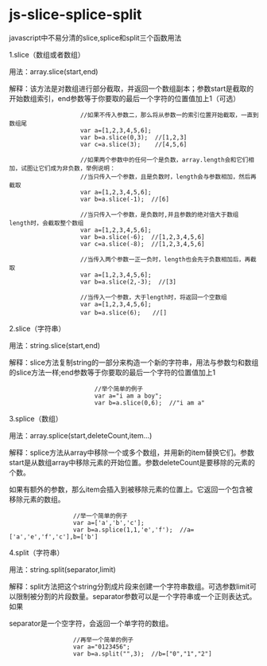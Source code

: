 # js-slice-splice-split
javascript中不易分清的slice,splice和split三个函数用法



1.slice（数组或者数组）

用法：array.slice(start,end)

解释：该方法是对数组进行部分截取，并返回一个数组副本；参数start是截取的开始数组索引，end参数等于你要取的最后一个字符的位置值加上1（可选）




                        //如果不传入参数二，那么将从参数一的索引位置开始截取，一直到数组尾
                        var a=[1,2,3,4,5,6];
                        var b=a.slice(0,3);  //[1,2,3]
                        var c=a.slice(3);    //[4,5,6]

                        //如果两个参数中的任何一个是负数，array.length会和它们相加，试图让它们成为非负数，举例说明：
                        //当只传入一个参数，且是负数时，length会与参数相加，然后再截取
                        var a=[1,2,3,4,5,6];
                        var b=a.slice(-1);  //[6]

                        //当只传入一个参数，是负数时,并且参数的绝对值大于数组length时，会截取整个数组
                        var a=[1,2,3,4,5,6];
                        var b=a.slice(-6);  //[1,2,3,4,5,6]
                        var c=a.slice(-8);  //[1,2,3,4,5,6]

                        //当传入两个参数一正一负时，length也会先于负数相加后，再截取
                        var a=[1,2,3,4,5,6];
                        var b=a.slice(2,-3);  //[3]

                        //当传入一个参数，大于length时，将返回一个空数组
                        var a=[1,2,3,4,5,6];
                        var b=a.slice(6);　　//[]





2.slice（字符串）

用法：string.slice(start,end)

解释：slice方法复制string的一部分来构造一个新的字符串，用法与参数匀和数组的slice方法一样;end参数等于你要取的最后一个字符的位置值加上1



                            //举个简单的例子
                            var a="i am a boy";
                            var b=a.slice(0,6);  //"i am a"



3.splice（数组）

用法：array.splice(start,deleteCount,item...)

解释：splice方法从array中移除一个或多个数组，并用新的item替换它们。参数start是从数组array中移除元素的开始位置。参数deleteCount是要移除的元素的个数。

如果有额外的参数，那么item会插入到被移除元素的位置上。它返回一个包含被移除元素的数组。




                      //举一个简单的例子
                      var a=['a','b','c'];
                      var b=a.splice(1,1,'e','f');  //a=['a','e','f','c'],b=['b']


4.split（字符串）

用法：string.split(separator,limit)

解释：split方法把这个string分割成片段来创建一个字符串数组。可选参数limit可以限制被分割的片段数量。separator参数可以是一个字符串或一个正则表达式。如果

separator是一个空字符，会返回一个单字符的数组。


                      //再举一个简单的例子
                      var a="0123456";
                      var b=a.split("",3);  //b=["0","1","2"]






